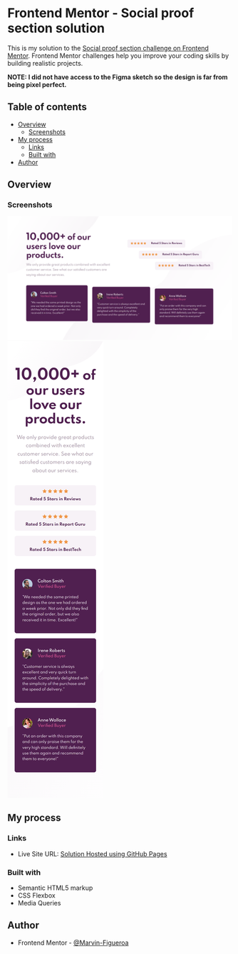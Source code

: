 # Frontend Mentor - Social proof section solution

This is my solution to the [Social proof section challenge on Frontend Mentor](https://www.frontendmentor.io/challenges/social-proof-section-6e0qTv_bA). Frontend Mentor challenges help you improve your coding skills by building realistic projects.

**NOTE: I did not have access to the Figma sketch so the design is far from being pixel perfect.**

## Table of contents

- [Overview](#overview)
  - [Screenshots](#screenshots)
- [My process](#my-process)
  - [Links](#links)
  - [Built with](#built-with)
- [Author](#author)

## Overview

### Screenshots

![](./Screenshot-Desktop.png)
![](./Screenshot-Mobile.png)

## My process

### Links

- Live Site URL: [Solution Hosted using GitHub Pages](https://marvin-figueroa.github.io/social-proof-section/)

### Built with

- Semantic HTML5 markup
- CSS Flexbox
- Media Queries

## Author

- Frontend Mentor - [@Marvin-Figueroa](https://www.frontendmentor.io/profile/Marvin-Figueroa)

